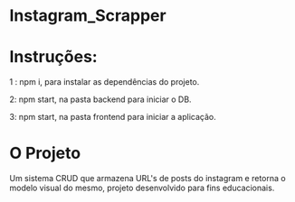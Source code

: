 # Instagram_Scrapper

# Instruções:

1 : npm i, para instalar as dependências do projeto.

2: npm start, na pasta backend para iniciar o DB.

3: npm start, na pasta frontend para iniciar a aplicação.

# O Projeto

Um sistema CRUD que armazena URL's de posts do instagram e retorna o modelo visual do mesmo, projeto desenvolvido para fins educacionais.